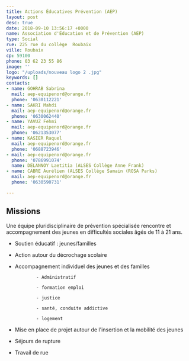 ```yaml
---
title: Actions Éducatives Prévention (AEP)
layout: post
desc: true
date: 2018-09-10 13:56:17 +0000
name: Association d'Éducation et de Prévention (AEP)
type: Social
rue: 225 rue du collège  Roubaix
ville: Roubaix
cp: 59100
phone: 03 62 23 55 86
image: ''
logo: "/uploads/nouveau logo 2 .jpg"
keywords: []
contacts:
- name: GOHRAB Sabrina
  mail: aep-equipenord@orange.fr
  phone: '0630112221'
- name: SAKRI Mahdi
  mail: aep-equipenord@orange.fr
  phone: '0630062440'
- name: YAVUZ Fehmi
  mail: aep-equipenord@orange.fr
  phone: '0621353077'
- name: KASIER Raquel
  mail: aep-equipenord@orange.fr
  phone: '0688723946'
- mail: aep-equipenord@orange.fr
  phone: '0786991074'
  name: DELANNOY Laetitia (ALSES Collège Anne Frank)
- name: CABRE Aurélien (ALSES Collège Samain (ROSA Parks)
  mail: aep-equipenord@orange.fr
  phone: '0630590731'

---
```

## Missions

Une équipe pluridisciplinaire de prévention spécialisée rencontre et accompagnement des jeunes en difficultés sociales âgés de 11 à 21 ans.

* Soutien éducatif : jeunes/familles
* Action autour du décrochage scolaire
* Accompagnement individuel des jeunes et des familles

              - Administratif

              - formation emploi 

              - justice

              - santé, conduite addictive 

              - logement

* Mise en place de projet autour de l'insertion et la mobilité des jeunes
* Séjours de rupture
* Travail de rue 